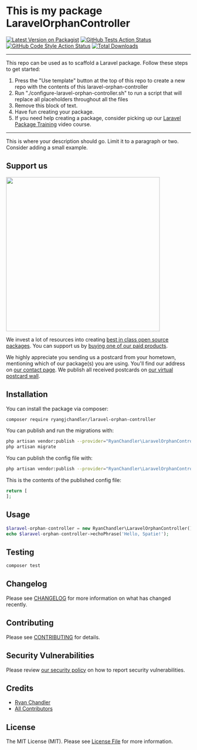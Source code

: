 # This is my package LaravelOrphanController

[![Latest Version on Packagist](https://img.shields.io/packagist/v/ryangjchandler/laravel-orphan-controller.svg?style=flat-square)](https://packagist.org/packages/ryangjchandler/laravel-orphan-controller)
[![GitHub Tests Action Status](https://img.shields.io/github/workflow/status/ryangjchandler/laravel-orphan-controller/run-tests?label=tests)](https://github.com/ryangjchandler/laravel-orphan-controller/actions?query=workflow%3Arun-tests+branch%3Amain)
[![GitHub Code Style Action Status](https://img.shields.io/github/workflow/status/ryangjchandler/laravel-orphan-controller/Check%20&%20fix%20styling?label=code%20style)](https://github.com/ryangjchandler/laravel-orphan-controller/actions?query=workflow%3A"Check+%26+fix+styling"+branch%3Amain)
[![Total Downloads](https://img.shields.io/packagist/dt/ryangjchandler/laravel-orphan-controller.svg?style=flat-square)](https://packagist.org/packages/ryangjchandler/laravel-orphan-controller)

---
This repo can be used as to scaffold a Laravel package. Follow these steps to get started:

1. Press the "Use template" button at the top of this repo to create a new repo with the contents of this laravel-orphan-controller
2. Run "./configure-laravel-orphan-controller.sh" to run a script that will replace all placeholders throughout all the files
3. Remove this block of text.
4. Have fun creating your package.
5. If you need help creating a package, consider picking up our <a href="https://laravelpackage.training">Laravel Package Training</a> video course.
---

This is where your description should go. Limit it to a paragraph or two. Consider adding a small example.

## Support us

[<img src="https://github-ads.s3.eu-central-1.amazonaws.com/laravel-orphan-controller.jpg?t=1" width="419px" />](https://spatie.be/github-ad-click/laravel-orphan-controller)

We invest a lot of resources into creating [best in class open source packages](https://spatie.be/open-source). You can support us by [buying one of our paid products](https://spatie.be/open-source/support-us).

We highly appreciate you sending us a postcard from your hometown, mentioning which of our package(s) you are using. You'll find our address on [our contact page](https://spatie.be/about-us). We publish all received postcards on [our virtual postcard wall](https://spatie.be/open-source/postcards).

## Installation

You can install the package via composer:

```bash
composer require ryangjchandler/laravel-orphan-controller
```

You can publish and run the migrations with:

```bash
php artisan vendor:publish --provider="RyanChandler\LaravelOrphanController\LaravelOrphanControllerServiceProvider" --tag="laravel-orphan-controller-migrations"
php artisan migrate
```

You can publish the config file with:
```bash
php artisan vendor:publish --provider="RyanChandler\LaravelOrphanController\LaravelOrphanControllerServiceProvider" --tag="laravel-orphan-controller-config"
```

This is the contents of the published config file:

```php
return [
];
```

## Usage

```php
$laravel-orphan-controller = new RyanChandler\LaravelOrphanController();
echo $laravel-orphan-controller->echoPhrase('Hello, Spatie!');
```

## Testing

```bash
composer test
```

## Changelog

Please see [CHANGELOG](CHANGELOG.md) for more information on what has changed recently.

## Contributing

Please see [CONTRIBUTING](.github/CONTRIBUTING.md) for details.

## Security Vulnerabilities

Please review [our security policy](../../security/policy) on how to report security vulnerabilities.

## Credits

- [Ryan Chandler](https://github.com/ryangjchandler)
- [All Contributors](../../contributors)

## License

The MIT License (MIT). Please see [License File](LICENSE.md) for more information.
